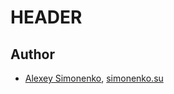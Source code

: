# HEADER


Author
------

* [Alexey Simonenko](mailto:alexey@simonenko.su), [simonenko.su](http://simonenko.su)